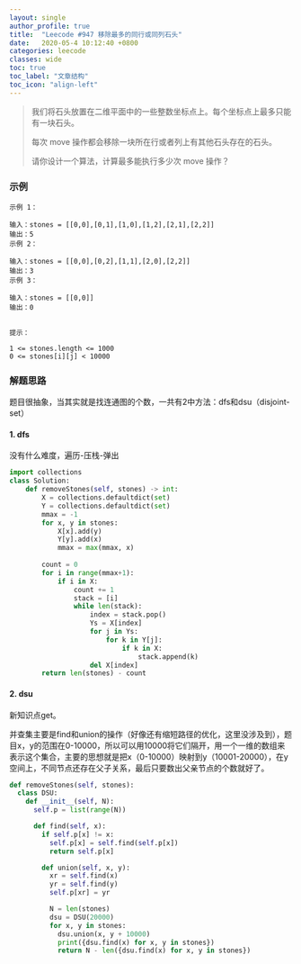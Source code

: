 ```yaml
---
layout: single
author_profile: true
title:  "Leecode #947 移除最多的同行或同列石头"
date:   2020-05-4 10:12:40 +0800
categories: leecode
classes: wide
toc: true
toc_label: "文章结构"
toc_icon: "align-left"
---
```


> 我们将石头放置在二维平面中的一些整数坐标点上。每个坐标点上最多只能有一块石头。
>
> 每次 move 操作都会移除一块所在行或者列上有其他石头存在的石头。
>
> 请你设计一个算法，计算最多能执行多少次 move 操作？

### 示例

```
示例 1：

输入：stones = [[0,0],[0,1],[1,0],[1,2],[2,1],[2,2]]
输出：5
示例 2：

输入：stones = [[0,0],[0,2],[1,1],[2,0],[2,2]]
输出：3
示例 3：

输入：stones = [[0,0]]
输出：0
 

提示：

1 <= stones.length <= 1000
0 <= stones[i][j] < 10000
```

### 解题思路

题目很抽象，当其实就是找连通图的个数，一共有2中方法：dfs和dsu（disjoint-set）

#### 1. dfs

没有什么难度，遍历-压栈-弹出

```python
import collections
class Solution:
    def removeStones(self, stones) -> int:
        X = collections.defaultdict(set)
        Y = collections.defaultdict(set)
        mmax = -1
        for x, y in stones:
            X[x].add(y)
            Y[y].add(x)
            mmax = max(mmax, x)
        
        count = 0
        for i in range(mmax+1):
            if i in X:
                count += 1
                stack = [i]
                while len(stack):
                    index = stack.pop()
                    Ys = X[index]
                    for j in Ys:
                        for k in Y[j]:
                            if k in X:
                                stack.append(k)
                    del X[index]
        return len(stones) - count
```



#### 2. dsu

新知识点get。

并查集主要是find和union的操作（好像还有缩短路径的优化，这里没涉及到），题目x，y的范围在0-10000，所以可以用10000将它们隔开，用一个一维的数组来表示这个集合，主要的思想就是把x（0-10000）映射到y（10001-20000），在y空间上，不同节点还存在父子关系，最后只要数出父亲节点的个数就好了。

```python
def removeStones(self, stones):
  class DSU:
    def __init__(self, N):
      self.p = list(range(N))

      def find(self, x):
        if self.p[x] != x:
          self.p[x] = self.find(self.p[x])
          return self.p[x]

        def union(self, x, y):
          xr = self.find(x)
          yr = self.find(y)
          self.p[xr] = yr

          N = len(stones)
          dsu = DSU(20000)
          for x, y in stones:
            dsu.union(x, y + 10000)
            print({dsu.find(x) for x, y in stones})
            return N - len({dsu.find(x) for x, y in stones})
```

